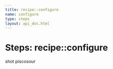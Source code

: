 ```yaml
---
title: recipe::configure
name: configure
type: steps
layout: api_doc.html
---
```

# Steps: recipe::configure


shot piscosour


